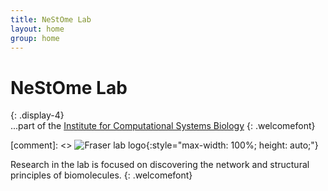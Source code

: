 ```yaml
---
title: NeStOme Lab
layout: home
group: home
---
```


# NeStOme Lab
{: .display-4}
<br>
...part of the [Institute for Computational Systems Biology](https://www.baumbachlab.net/)
{: .welcomefont}

[comment]: <> ![Fraser lab logo](static/img/logo/jf_retreat_logo.svg){:style="max-width: 100%; height: auto;"}

Research in the lab is focused on discovering the network and structural principles of biomolecules.
{: .welcomefont}
